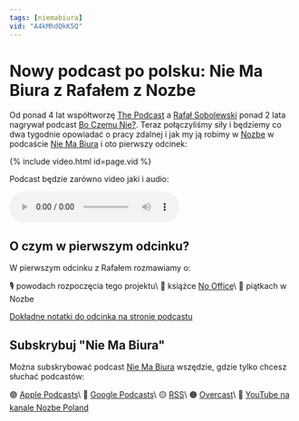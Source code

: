 ```yaml
---
tags: [niemabiura]
vid: "A4kMhdQkK5Q"
---
```


# Nowy podcast po polsku: Nie Ma Biura z Rafałem z Nozbe

Od ponad 4 lat współtworzę [The Podcast](https://thepodcast.fm) a [Rafał Sobolewski](https://nozbe.com/rafal) ponad 2 lata nagrywał podcast [Bo Czemu Nie?](https://BoCzemuNie.pl). Teraz połączyliśmy siły i będziemy co dwa tygodnie opowiadać o pracy zdalnej i jak my ją robimy w [Nozbe][n] w podcaście [Nie Ma Biura](https://niemabiura.pl) i oto pierwszy odcinek:

{% include video.html id=page.vid %}

<!--More-->

Podcast będzie zarówno video jaki i audio:

<audio controls>
<source src="https://media.transistor.fm/7e936b71.mp3" type="audio/mpeg">
</audio>

## O czym w pierwszym odcinku?

W pierwszym odcinku z Rafałem rozmawiamy o:

🎙 powodach rozpoczęcia tego projektu\\
📕 książce [No Office](https://NoOffice.org/)\\
📆 piątkach w Nozbe

[Dokładne notatki do odcinka na stronie podcastu](https://nozbe.com/pl/blog/niemabiura-1-podcast-praca-zdalna/)

## Subskrybuj "Nie Ma Biura"

Można subskrybować podcast [Nie Ma Biura](https://niemabiura.pl) wszędzie, gdzie tylko chcesz słuchać podcastów:

🟣 [Apple Podcasts](https://podcasts.apple.com/pl/podcast/nie-ma-biura/id1526795631)\\
🔵 [Google Podcasts](https://podcasts.google.com/feed/aHR0cHM6Ly9mZWVkcy50cmFuc2lzdG9yLmZtL25pZW1hYml1cmE)\\
🟡 [RSS](https://nozbe.com/niemabiura.rss)\\
🟠 [Overcast](https://overcast.fm/+giccA5mJE#)\\
🔴 [YouTube na kanale Nozbe Poland](https://youtube.com/NozbePoland)

[n]: https://nozbe.com/